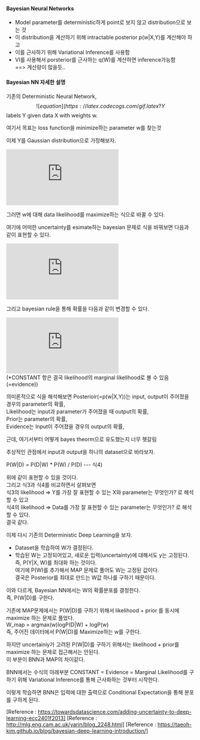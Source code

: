 #### Bayesian Neural Networks
- Model parameter를 deterministic하게 point로 보지 않고 distribution으로 보는 것  
- 이 distribution을 계산하기 위해 intractable posterior p(w|X,Y)를 계산해야 하고  
- 이를 근사하기 위해 Variational Inference를 사용함  
- VI를 사용해서 porsterior를 근사하는 q(W)를 계산하면 inference가능함  
==> 계산량이 많을듯..

#### Bayesian NN 자세한 설명
기존의 Deterministic Neural Network, 
$$
![equation](https://latex.codecogs.com/gif.latex?Y%20%3D%20w%20*%20X) {:.align center}
$$
labels Y given data X with weights w.  
  
여기서 목표는 loss function을 minimize하는 parameter w를 찾는것  
  
이제 Y를 Gaussian distribution으로 가정해보자.  
  
![equation](https://latex.codecogs.com/gif.latex?p%28Y%7CX%2Cw%29%20%5Cquad%20%5Cquad%20%5Cquad%20%5Cquad%20%5Cquad%20%281%29)  
  
그러면 w에 대해 data likelihood를 maximize하는 식으로 바꿀 수 있다.  
  
여기에 어떠한 uncertainty를 esimate하는 bayesian 문제로 식을 바꿔보면 다음과 같이 표현할 수 있다.  
  
![equation](https://latex.codecogs.com/gif.latex?p%28Y%7CX%2Cw%29%20*%20p%28w%29%20%5Cquad%20%5Cquad%20%5Cquad%20%5Cquad%20%5Cquad%20%282%29)  
  
그리고 bayesian rule을 통해 확률을 다음과 같이 변경할 수 있다.  
  
![equation](https://latex.codecogs.com/gif.latex?p%28w%7CX%2CY%29%20%3D%20%5Cfrac%7Bp%28Y%7CX%2Cw%29%20*%20p%28w%29%7D%7BCONSTANT%20%5C%3B%20or%20%5C%3B%20P%28Y%7CX%29%7D%5Cquad%20%5Cquad%20%5Cquad%20%5Cquad%20%5Cquad%20%283%29)  
(*CONSTANT 항은 결국 likelihood의 marginal likelihood로 볼 수 있음(=evidence))  
  
의미론적으로 식을 해석해보면 Posterioir(=p(w|X,Y))는 input, output이 주어졌을 경우의 parameter의 확률,  
Likelihood는 input과 parameter가 주어졌을 때 output의 확률,  
Prior는 parameter의 확률,  
Evidence는 Input이 주어졌을 경우의 output의 확률,  
  
근데, 여기서부터 어떻게 bayes theorm으로 유도했는지 너무 헷갈림  
  
추상적인 관점에서 input과 output을 하나의 dataset으로 바라보자.  
  
P(W|D) = P(D|W) * P(W) / P(D) --- 식4)
  
위에 같이 표현할 수 있을 것이다.  
그리고 식3과 식4를 비교하면서 살펴보면  
식3의 likelihood => Y를 가장 잘 표현할 수 있는 X와 parameter는 무엇인가? 로 해석할 수 있고  
식4의 likelihood => Data를 가장 잘 표현할 수 있는 parameter는 무엇인가? 로 해석할 수 있다.  
결국 같다.  
  
이제 다시 기존의 Deterministic Deep Learning을 보자.  
- Dataset을 학습하여 W가 결정된다.  
- 학습된 W는 고정되어있고, 새로운 입력(uncertainty)에 대해서도 y는 고정된다.  
즉, P(Y|X, W)를 최대화 하는 것이다.  
여기에 P(W)를 추가해서 MAP 문제로 풀어도 W는 고정된 값이다.  
결국은 Posterior를 최대로 만드는 W값 하나를 구하기 때문이다.  
  
이와 다르게, Bayesian NN에서는 W의 확률분포를 결정한다.  
즉, P(W|D)를 구한다.  
  
기존에 MAP문제에서는 P(W|D)를 구하기 위해서 likelihood + prior 를 동시에 maximize 하는 문제로 풀었다.  
W_map = argmax(w)logP(D|W) + logP(w)  
즉, 주어진 데이터에서 P(W|D)를 Maximize하는 w를 구한다.  
  
하지만 uncertainiy가 고려된 P(W|D)를 구하기 위해서는 likelihood + prior를 maximize 하는 문제로 접근해서는 안된다.  
이 부분이 BNN과 MAP의 차이같다.  
  
BNN에서는 수식의 아래부분 CONSTANT = Evidence = Marginal Likelihood를 구하기 위해 Variational Inference를 통해 근사화하는 것부터 시작한다.  
  
이렇게 학습하면 BNN은 입력에 대한 출력으로 Conditional Expectation을 통해 분포를 구하게 된다.  


[Reference : https://towardsdatascience.com/adding-uncertainty-to-deep-learning-ecc2401f2013]
[Reference : http://mlg.eng.cam.ac.uk/yarin/blog_2248.html]
[Reference : https://taeoh-kim.github.io/blog/bayesian-deep-learning-introduction/]
